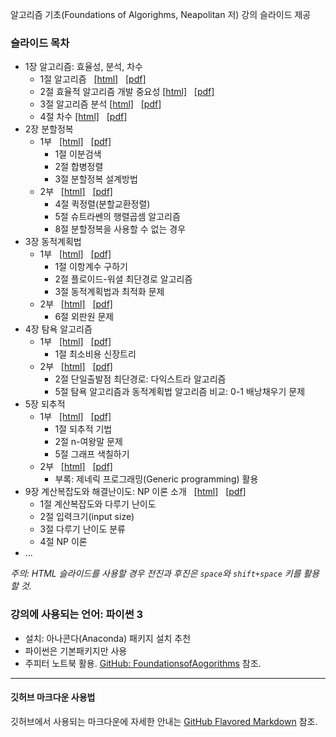 알고리즘 기초(Foundations of Algorighms, Neapolitan 저) 강의 슬라이드 제공

### 슬라이드 목차

* 1장 알고리즘: 효율성, 분석, 차수
    * 1절 알고리즘 &nbsp;
        [[html]](./slides/Algo-01-AlgorithmsIntro-1.slides.html) &nbsp;
        [[pdf]](./slides/Algo-01-AlgorithmsIntro-1-slides.pdf)
    * 2절 효율적 알고리즘 개발 중요성
        [[html]](./slides/Algo-01-AlgorithmsIntro-2.slides.html) &nbsp;
        [[pdf]](./slides/Algo-01-AlgorithmsIntro-2-slides.pdf)
    * 3절 알고리즘 분석
        [[html]](./slides/Algo-01-AlgorithmsIntro-3.slides.html) &nbsp;
        [[pdf]](./slides/Algo-01-AlgorithmsIntro-3-slides.pdf)
    * 4절 차수
        [[html]](./slides/Algo-01-AlgorithmsIntro-4.slides.html) &nbsp;
        [[pdf]](./slides/Algo-01-AlgorithmsIntro-4-slides.pdf)
* 2장 분할정복
    * 1부 &nbsp;
        [[html]](./slides/Algo-02-Divide-and-Conquer-1.slides.html) &nbsp;
        [[pdf]](./slides/Algo-02-Divide-and-Conquer-1-slides.pdf) &nbsp;
        * 1절 이분검색
        * 2절 합병정렬
        * 3절 분할정복 설계방법
    * 2부 &nbsp;
        [[html]](./slides/Algo-02-Divide-and-Conquer-2.slides.html) &nbsp;
        [[pdf]](./slides/Algo-02-Divide-and-Conquer-2-slides.pdf) &nbsp;
        * 4절 퀵정렬(분할교환정렬)
        * 5절 슈트라쎈의 행렬곱셈 알고리즘
        * 8절 분할정복을 사용할 수 없는 경우
* 3장 동적계획법
    * 1부 &nbsp;
        [[html]](./slides/Algo-03-Dynamic_Programming-1.slides.html) &nbsp;
        [[pdf]](./slides/Algo-03-Dynamic_Programming-1-slides.pdf) &nbsp;
        * 1절 이항계수 구하기
        * 2절 플로이드-워셜 최단경로 알고리즘
        * 3절 동적계획법과 최적화 문제
    * 2부 &nbsp;
        [[html]](./slides/Algo-03-Dynamic_Programming-2.slides.html) &nbsp;
        [[pdf]](./slides/Algo-03-Dynamic_Programming-2-slides.pdf) &nbsp;
        * 6절 외판원 문제
* 4장 탐욕 알고리즘
    * 1부 &nbsp;
        [[html]](./slides/Algo-04-Greedy-Approach-1.slides.html) &nbsp;
        [[pdf]](./slides/Algo-04-Greedy-Approach-1-slides.pdf) &nbsp;
        * 1절 최소비용 신장트리
    * 2부 &nbsp;
        [[html]](./slides/Algo-04-Greedy-Approach-2.slides.html) &nbsp;
        [[pdf]](./slides/Algo-04-Greedy-Approach-2-slides.pdf) &nbsp;
        * 2절 단일출발점 최단경로: 다익스트라 알고리즘
        * 5절 탐욕 알고리즘과 동적계획법 알고리즘 비교: 0-1 배낭채우기 문제
* 5장 되추적 
    * 1부 &nbsp;
        [[html]](./slides/Algo-05-Backtracking-1.slides.html) &nbsp;
        [[pdf]](./slides/Algo-05-Backtracking-1-slides.pdf) &nbsp;
        * 1절 되추적 기법
        * 2절 n-여왕말 문제
        * 5절 그래프 색칠하기
    * 2부 &nbsp;
        [[html]](./slides/Algo-05-Backtracking-2.slides.html) &nbsp;
        [[pdf]](./slides/Algo-05-Backtracking-2-slides.pdf) &nbsp;
        * 부록: 제네릭 프로그래밍(Generic programming) 활용
* 9장 계산복잡도와 해결난이도: NP 이론 소개 &nbsp;
    [[html]](./slides/Algo-09-Computational-Complexity-Intractability-NP-Theory.slides.html) &nbsp;
    [[pdf]](./slides/Algo-09-Computational-Complexity-Intractability-NP-Theory-slides.pdf) &nbsp;
    * 1절 계산복잡도와 다루기 난이도
    * 2절 입력크기(input size)
    * 3절 다루기 난이도 분류
    * 4절 NP 이론
* ...

*주의: HTML 슬라이드를 사용할 경우 전진과 후진은 `space`와 `shift+space` 키를 활용할 것.*

### 강의에 사용되는 언어: 파이썬 3

* 설치: 아나콘다(Anaconda) 패키지 설치 추천
* 파이썬은 기본패키지만 사용
* 주피터 노트북 활용. [GitHub: FoundationsofAogorithms](https://github.com/CodingRG-HKNU/FoundationsOfAlgorithms) 참조.

---

#### 깃허브 마크다운 사용법 

깃허브에서 사용되는 마크다운에 자세한 안내는 [GitHub Flavored Markdown](https://guides.github.com/features/mastering-markdown/) 참조.
